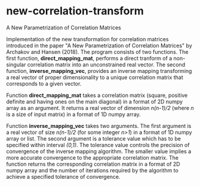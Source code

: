 # new-correlation-transform
A New Parametrization of Correlation Matrices

Implementation of the new transformation for correlation matrices introduced in the paper "A New Parametrization of Correlation Matrices" by Archakov and Hansen (2018). The program consists of two functions. The first function, **direct_mapping_mat**, performs a direct tranform of a non-singular correlation matrix into an unconstrained real vector. The second function, **inverse_mapping_vec**, provides an inverse mapping transforming a real vector of proper dimensionality to a unique correlation matrix that corresponds to a given vector.

Function **direct_mapping_mat** takes a correlation matrix (square, positive definite and having ones on the main diagonal) in a format of 2D numpy array as an argument. It returns a real vector of dimension *n(n-1)/2* (where *n* is a size of input matrix) in a format of 1D numpy array.

Function **inverse_mapping_vec** takes two arguments. The first argument is a real vector of size *n(n-1)/2* (for some integer *n>1*) in a format of 1D numpy array or list. The second argument is a tolerance value which has to be specified within interval *(0,1)*. The tolerance value controls the precision of convergence of the inverse mapping algorithm. The smaller value implies a more accurate convergence to the appropriate correlation matrix. The function returns the corresponding correlation matrix in a format of 2D numpy array and the number of iterations required by the algorithm to achieve a specified tolerance of convergence.
